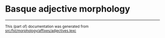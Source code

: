 # Basque adjective morphology

* * *

<small>This (part of) documentation was generated from [src/fst/morphology/affixes/adjectives.lexc](https://github.com/giellalt/lang-eus/blob/main/src/fst/morphology/affixes/adjectives.lexc)</small>
